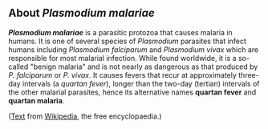 About *Plasmodium malariae* 
---------------------------



***Plasmodium malariae*** is a parasitic protozoa that causes malaria in
humans. It is one of several species of *Plasmodium* parasites that
infect humans including *Plasmodium falciparum* and *Plasmodium vivax*
which are responsible for most malarial infection. While found
worldwide, it is a so-called \"benign malaria\" and is not nearly as
dangerous as that produced by *P. falciparum* or *P. vivax*. It causes
fevers that recur at approximately three-day intervals (a *quartan
fever*), longer than the two-day (tertian) intervals of the other
malarial parasites, hence its alternative names **quartan fever** and
**quartan malaria**.

([Text](http://en.wikipedia.org/wiki/Plasmodium_malariae) from
[Wikipedia](http://en.wikipedia.org/), the free encyclopaedia.)
